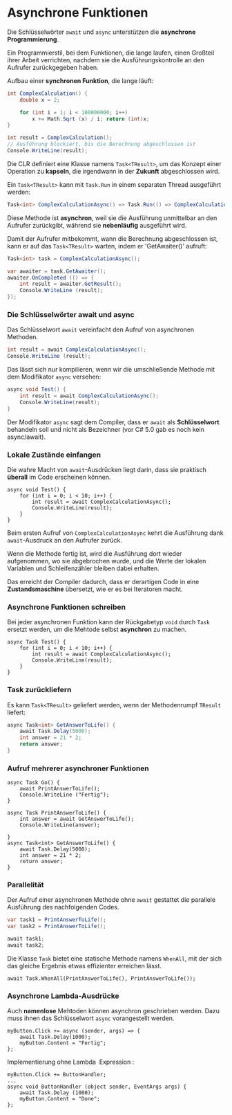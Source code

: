 # Asynchrone Funktionen


Die Schlüsselwörter `await` und `async` unterstützen die **asynchrone Programmierung**.

Ein Programmierstil, bei dem Funktionen, die lange laufen, einen Großteil ihrer Arbeit verrichten, nachdem sie die Ausführungskontrolle an den Aufrufer zurückgegeben haben.


Aufbau einer **synchronen Funktion**, die lange läuft:

```csharp
int ComplexCalculation() {
    double x = 2;

    for (int i = 1; i < 100000000; i++)
        x += Math.Sqrt (x) / i; return (int)x;
}

int result = ComplexCalculation(); 
// Ausführung blockiert, bis die Berechnung abgeschlossen ist
Console.WriteLine(result);
```


Die CLR definiert eine Klasse namens `Task<TResult>`, um das Konzept einer Operation zu **kapseln**, die irgendwann in der **Zukunft** abgeschlossen wird. 

Ein `Task<TResult>` kann mit `Task.Run` in einem separaten Thread ausgeführt werden:

```csharp
Task<int> ComplexCalculationAsync() => Task.Run(() => ComplexCalculation());
```

Diese Methode ist **asynchron**, weil sie die Ausführung unmittelbar an den Aufrufer zurückgibt, während sie **nebenläufig** ausgeführt wird.


Damit der Aufrufer mitbekommt, wann die Berechnung abgeschlossen ist, kann er auf das `Task<TResult>` warten, indem er 'GetAwaiter()' aufruft:

```csharp
Task<int> task = ComplexCalculationAsync(); 

var awaiter = task.GetAwaiter();
awaiter.OnCompleted (() => {
    int result = awaiter.GetResult();
    Console.WriteLine (result); 
});
```


### Die Schlüsselwörter await und async

Das Schlüsselwort `await` vereinfacht den Aufruf von asynchronen Methoden.

```csharp
int result = await ComplexCalculationAsync(); 
Console.WriteLine (result);
```

Das lässt sich nur kompilieren, wenn wir die umschließende Methode mit dem Modifikator `async` versehen:

```csharp
async void Test() {
    int result = await ComplexCalculationAsync();
    Console.WriteLine(result); 
}
```

Der Modifikator `async` sagt dem Compiler, dass er `await` als **Schlüsselwort** behandeln soll und nicht als Bezeichner (vor C# 5.0 gab es noch kein async/await).


### Lokale Zustände einfangen

Die wahre Macht von `await`-Ausdrücken liegt darin, dass sie praktisch **überall** im Code erscheinen können.

```CSharp
async void Test() {
    for (int i = 0; i < 10; i++) {
        int result = await ComplexCalculationAsync();
        Console.WriteLine(result); 
    }
}
```

Beim ersten Aufruf von `ComplexCalculationAsync` kehrt die Ausführung dank `await`-Ausdruck an den Aufrufer zurück. 

Wenn die Methode fertig ist, wird die Ausführung dort wieder aufgenommen, wo sie abgebrochen wurde, und die Werte der lokalen Variablen und Schleifenzähler bleiben dabei erhalten. 

Das erreicht der Compiler dadurch, dass er derartigen Code in eine **Zustandsmaschine** übersetzt, wie er es bei Iteratoren macht.


### Asynchrone Funktionen schreiben

Bei jeder asynchronen Funktion kann der Rückgabetyp `void` durch `Task` ersetzt werden, um die Mehtode selbst **asynchron** zu machen.

```CSharp
async Task Test() {
    for (int i = 0; i < 10; i++) {
        int result = await ComplexCalculationAsync();
        Console.WriteLine(result); 
    }
}
```


### Task<TResult> zurückliefern

Es kann `Task<TResult>` geliefert werden, wenn der Methodenrumpf `TResult` liefert:

```csharp
async Task<int> GetAnswerToLife() {
    await Task.Delay(5000);
    int answer = 21 * 2;
    return answer;
}
```


### Aufruf mehrerer asynchroner Funktionen

```CSharp
async Task Go() {
    await PrintAnswerToLife();
    Console.WriteLine ("Fertig"); 
}

async Task PrintAnswerToLife() {
    int answer = await GetAnswerToLife();
    Console.WriteLine(answer); 

}
async Task<int> GetAnswerToLife() {
    await Task.Delay(5000); 
    int answer = 21 * 2; 
    return answer;
}
```


### Parallelität

Der Aufruf einer asynchronen Methode ohne `await` gestattet die parallele Ausführung des nachfolgenden Codes.

```csharp
var task1 = PrintAnswerToLife(); 
var task2 = PrintAnswerToLife(); 

await task1; 
await task2;
```

Die Klasse `Task` bietet eine statische Methode namens `WhenAll`, mit der sich das gleiche Ergebnis etwas effizienter erreichen lässt.

```CSharp
await Task.WhenAll(PrintAnswerToLife(), PrintAnswerToLife());
```


### Asynchrone Lambda-Ausdrücke

Auch **namenlose** Mehtoden können asynchron geschrieben werden. Dazu muss ihnen das Schlüsselwort `async` vorangestellt werden.

```CSharp
myButton.Click += async (sender, args) => {
    await Task.Delay(1000);
    myButton.Content = "Fertig"; 
};
```

Implementierung ohne Lambda <span translate="no">&nbsp;Expression&nbsp;</span>:

```CSharp
myButton.Click += ButtonHandler;
...
async void ButtonHandler (object sender, EventArgs args) {
    await Task.Delay (1000);
    myButton.Content = "Done"; 
};
```

